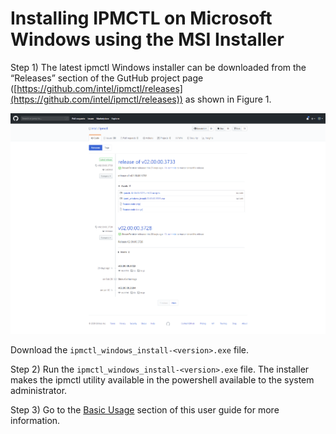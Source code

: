 # Installing IPMCTL on Microsoft Windows using the MSI Installer

Step 1) The latest ipmctl Windows installer can be downloaded from the “Releases” section of the GutHub project page ([https://github.com/intel/ipmctl/releases](https://github.com/intel/ipmctl/releases)) as shown in Figure 1.

![Figure 1: ipmctl releases on GitHub](../.gitbook/assets/image.png)

Download the `ipmctl_windows_install-<version>.exe` file.

Step 2) Run the `ipmctl_windows_install-<version>.exe` file. The installer makes the ipmctl utility available in the powershell available to the system administrator.

Step 3) Go to the [Basic Usage](../basic-usage.md) section of this user guide for more information.
